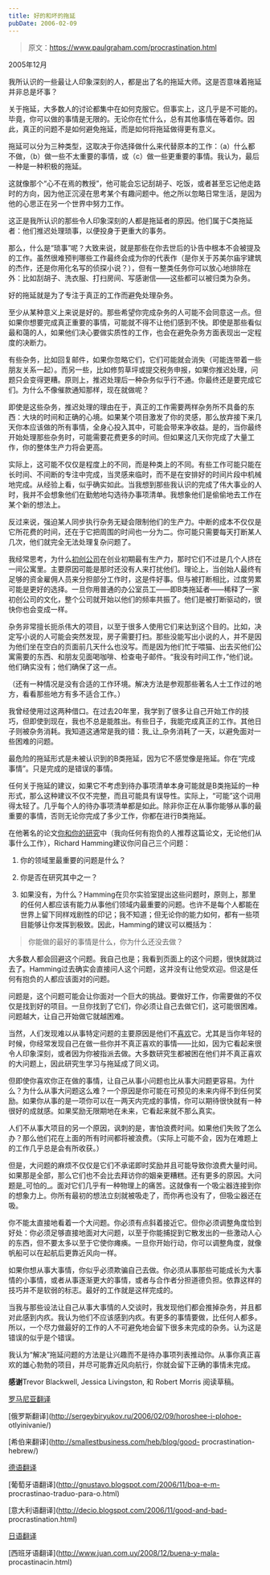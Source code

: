 ```yaml
---
title: 好的和坏的拖延
pubDate: 2006-02-09
---
```


> 原文：https://www.paulgraham.com/procrastination.html 

            
2005年12月

我所认识的一些最让人印象深刻的人，都是出了名的拖延大师。这是否意味着拖延并非总是坏事？

关于拖延，大多数人的讨论都集中在如何克服它。但事实上，这几乎是不可能的。毕竟，你可以做的事情是无限的。无论你在忙什么，总有其他事情在等着你。因此，真正的问题不是如何避免拖延，而是如何将拖延做得更有意义。

拖延可以分为三种类型，这取决于你选择做什么来代替原本的工作：（a）什么都不做，（b）做一些不太重要的事情，或（c）做一些更重要的事情。我认为，最后一种是一种积极的拖延。

这就像那个“心不在焉的教授”，他可能会忘记刮胡子、吃饭，或者甚至忘记他走路时的方向，因为他正沉浸在思考某个有趣问题中。他之所以忽略日常生活，是因为他的心思正在另一个世界中努力工作。

这正是我所认识的那些令人印象深刻的人都是拖延者的原因。他们属于C类拖延者：他们推迟处理琐事，以便投身于更重大的事务。

那么，什么是“琐事”呢？大致来说，就是那些在你去世后的讣告中根本不会被提及的工作。虽然很难预判哪些工作最终会成为你的代表作（是你关于苏美尔庙宇建筑的杰作，还是你用化名写的侦探小说？），但有一整类任务你可以放心地排除在外：比如刮胡子、洗衣服、打扫房间、写感谢信——这些都可以被归类为杂务。

好的拖延就是为了专注于真正的工作而避免处理杂务。

至少从某种意义上来说是好的。那些希望你完成杂务的人可能不会同意这一点。但如果你想要完成真正重要的事情，可能就不得不让他们感到不快。即使是那些看似最和蔼的人，如果他们决心要做实质性的工作，也会在避免杂务方面表现出一定程度的决断力。

有些杂务，比如回复邮件，如果你忽略它们，它们可能就会消失（可能连带着一些朋友关系一起）。而另一些，比如修剪草坪或提交税务申报，如果你推迟处理，问题只会变得更糟。原则上，推迟处理后一种杂务似乎行不通。你最终还是要完成它们。为什么不像催款通知那样，现在就做呢？

即使是这些杂务，推迟处理的理由在于，真正的工作需要两样杂务所不具备的东西：大块的时间和正确的心境。如果某个项目激发了你的灵感，那么放弃接下来几天你本应该做的所有事情，全身心投入其中，可能会带来净收益。是的，当你最终开始处理那些杂务时，可能需要花费更多的时间。但如果这几天你完成了大量工作，你的整体生产力将会更高。

实际上，这可能不仅仅是程度上的不同，而是种类上的不同。有些工作可能只能在长时间、不间断的专注中完成，当灵感来临时，而不是在安排好的时间片段中机械地完成。从经验上看，似乎确实如此。当我想到那些我认识的完成了伟大事业的人时，我并不会想象他们在勤勉地勾选待办事项清单。我想象他们是偷偷地去工作在某个新的想法上。

反过来说，强迫某人同步执行杂务无疑会限制他们的生产力。中断的成本不仅仅是它所花费的时间，还在于它把周围的时间也一分为二。你可能只需要每天打断某人几次，他们就完全无法处理复杂问题了。

我经常思考，为什么[初创公司](start.html)在创业初期最有生产力，那时它们不过是几个人挤在一间公寓里。主要原因可能是那时还没有人来打扰他们。理论上，当创始人最终有足够的资金雇佣人员来分担部分工作时，这是件好事。但与被打断相比，过度劳累可能是更好的选择。一旦你用普通的办公室员工——即B类拖延者——稀释了一家初创公司的文化，整个公司就开始以他们的频率共振了。他们是被打断驱动的，很快你也会变成一样。

杂务非常擅长扼杀伟大的项目，以至于很多人使用它们来达到这个目的。比如，决定写小说的人可能会突然发现，房子需要打扫。那些没能写出小说的人，并不是因为他们坐在空白的页面前几天什么也没写。而是因为他们忙于喂猫、出去买他们公寓需要的东西、和朋友见面喝咖啡、检查电子邮件。“我没有时间工作，”他们说。他们确实没有；他们确保了这一点。

（还有一种情况是没有合适的工作环境。解决方法是参观那些著名人士工作过的地方，看看那些地方有多不适合工作。）

我曾经使用过这两种借口。在过去20年里，我学到了很多让自己开始工作的技巧，但即使到现在，我也不总是能胜出。有些日子，我能完成真正的工作。其他日子则被杂务消耗。我知道这通常是我的错：我_让_杂务消耗了一天，以避免面对一些困难的问题。

最危险的拖延形式是未被认识到的B类拖延，因为它不感觉像是拖延。你在“完成事情”。只是完成的是错误的事情。

任何关于拖延的建议，如果它不考虑到待办事项清单本身可能就是B类拖延的一种形式，那么这种建议不仅不完整，而且可能具有误导性。实际上，“可能”这个词用得太轻了。几乎每个人的待办事项清单都是如此。除非你正在从事你能够从事的最重要的事情，否则无论你完成了多少工作，你都在进行B类拖延。

在他著名的论文[你和你的研究](hamming.html)中（我向任何有抱负的人推荐这篇论文，无论他们从事什么工作），Richard Hamming建议你问自己三个问题：

1. 你的领域里最重要的问题是什么？

2. 你是否在研究其中之一？

3. 如果没有，为什么？Hamming在贝尔实验室提出这些问题时，原则上，那里的任何人都应该有能力从事他们领域内最重要的问题。也许不是每个人都能在世界上留下同样戏剧性的印记；我不知道；但无论你的能力如何，都有一些项目能够让你发挥到极致。因此，Hamming的建议可以概括为：

> 你能做的最好的事情是什么，你为什么还没去做？

大多数人都会回避这个问题。我自己也是；我看到页面上的这个问题，很快就跳过去了。Hamming过去确实会直接问人这个问题，这并没有让他受欢迎。但这是任何有抱负的人都应该面对的问题。

问题是，这个问题可能会让你面对一个巨大的挑战。要做好工作，你需要做的不仅仅是找到好的项目。一旦你找到了它们，你必须让自己去做它们，这可能很困难。问题越大，让自己开始做它就越困难。

当然，人们发现难以从事特定问题的主要原因是他们不[喜欢](hs.html)它。尤其是当你年轻的时候，你经常发现自己在做一些你并不真正喜欢的事情——比如，因为它看起来很令人印象深刻，或者因为你被指派去做。大多数研究生都被困在他们并不真正喜欢的大问题上，因此研究生学习与拖延成了同义词。

但即使你喜欢你正在做的事情，让自己从事小问题也比从事大问题更容易。为什么？为什么从事大问题这么难？一个原因是你可能在可预见的未来内得不到任何奖励。如果你从事的是一项你可以在一两天内完成的事情，你可以期待很快就有一种很好的成就感。如果奖励无限期地在未来，它看起来就不那么真实。

人们不从事大项目的另一个原因，讽刺的是，害怕浪费时间。如果他们失败了怎么办？那么他们花在上面的所有时间都将被浪费。（实际上可能不会，因为在难题上的工作几乎总是会有所收获。）

但是，大问题的麻烦不仅仅是它们不承诺即时奖励并且可能导致你浪费大量时间。如果那是全部，那么它们也不会比去拜访你的姻亲更糟糕。还有更多的原因。大问题是_可怕的_。面对它们几乎有一种物理上的痛苦。这就像有一个吸尘器连接到你的想象力上。你所有最初的想法立刻就被吸走了，而你再也没有了，但吸尘器还在吸。

你不能太直接地看着一个大问题。你必须有点斜着接近它。但你必须调整角度恰到好处：你必须足够直接地面对大问题，以至于你能捕捉到它散发出的一些激动人心的东西，但不要太多以至于它使你瘫痪。一旦你开始行动，你可以调整角度，就像帆船可以在起航后更靠近风向一样。

如果你想从事大事情，你似乎必须欺骗自己去做。你必须从事那些可能成长为大事情的小事情，或者从事逐渐更大的事情，或者与合作者分担道德负担。依靠这样的技巧并不是软弱的标志。最好的工作就是这样完成的。

当我与那些设法让自己从事大事情的人交谈时，我发现他们都会推掉杂务，并且都对此感到内疚。我认为他们不应该感到内疚。有更多的事情要做，比任何人都多。所以，一个尽力做最好的工作的人不可避免地会留下很多未完成的杂务。认为这是错误的似乎是个错误。

我认为“解决”拖延问题的方法是让兴趣而不是待办事项列表推动你。从事你真正喜欢的雄心勃勃的项目，并尽可能靠近风向航行，你就会留下正确的事情未完成。

**感谢**Trevor Blackwell, Jessica Livingston, 和 Robert Morris 阅读草稿。

[罗马尼亚翻译](http://ro.goobix.com/pg/procrastination/)

[俄罗斯翻译](http://sergeybiryukov.ru/2006/02/09/horoshee-i-plohoe- otlyinivanie/)

[希伯来翻译](http://smallestbusiness.com/heb/blog/good- procrastination-hebrew/)

[德语翻译](http://www.volker-kopetzky.de/pg-prokrastination)

[葡萄牙语翻译](http://gnustavo.blogspot.com/2006/11/boa-e-m- procrastinao-traduo-para-o.html)

[意大利语翻译](http://decio.blogspot.com/2006/11/good-and-bad- procrastination.html)

[日语翻译](http://d.hatena.ne.jp/lionfan/20060103)

[西班牙语翻译](http://www.juan.com.uy/2008/12/buena-y-mala- procastinacin.html)

